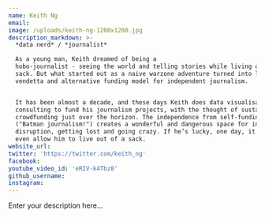 ```yaml
---
name: Keith Ng
email:
image: /uploads/keith-ng-1200x1200.jpg
description_markdown: >-
  *data nerd* / *journalist*

  As a young man, Keith dreamed of being a
  hobo-journalist - seeing the world and telling stories while living out of a
  sack. But what started out as a naive warzone adventure turned into lifelong
  vendetta and alternative funding model for independent journalism.


  It has been almost a decade, and these days Keith does data visualisation
  consulting to fund his journalism projects, with the thought of sustainable
  crowdfunding just over the horizon. The independence from self-funding
  ("Batman journalism!") creates a wonderful and dangerous space for innovation,
  disruption, getting lost and going crazy. If he’s lucky, one day, it might
  even allow him to live out of a sack.
website_url:
twitter: 'https://twitter.com/keith_ng'
facebook:
youtube_video_id: 'eRIV-k4Tbz8'
github_username:
instagram:
---
```


Enter your description here...
